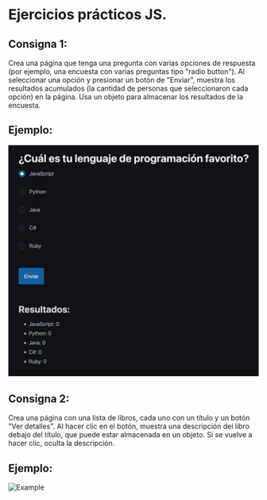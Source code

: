 # Ejercicios prácticos JS.

## Consigna 1:

Crea una página que tenga una pregunta con varias opciones de respuesta (por ejemplo, una encuesta con varias preguntas tipo "radio button"). Al seleccionar una opción y presionar un botón de "Enviar", muestra los resultados acumulados (la cantidad de personas que seleccionaron cada opción) en la página. Usa un objeto para almacenar los resultados de la encuesta.

## Ejemplo:

![Example](https://github.com/ProfDanielRiverol/modelo-practica/blob/27e43450ed9fe548ed8ebb091459cb63fdf795cb/template/template.png)

## Consigna 2:

Crea una página con una lista de libros, cada uno con un título y un botón "Ver detalles". Al hacer clic en el botón, muestra una descripción del libro debajo del título, que puede estar almacenada en un objeto. Si se vuelve a hacer clic, oculta la descripción.

## Ejemplo:

![Example](https://github.com/ProfDanielRiverol/modelo-practica/blob/27e43450ed9fe548ed8ebb091459cb63fdf795cb/template/template2.png)
